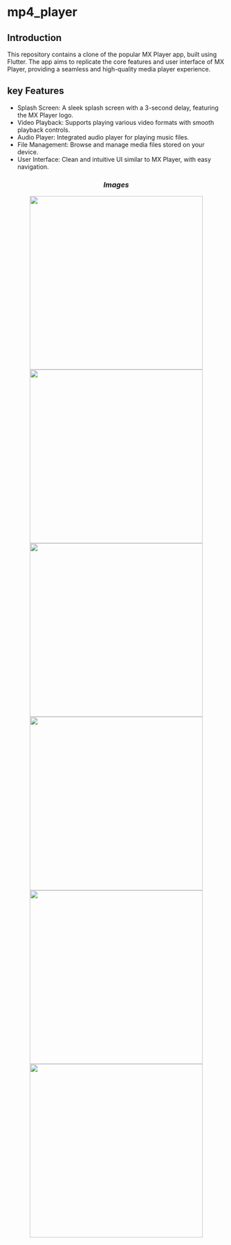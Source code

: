 # mp4_player

## Introduction
This repository contains a clone of the popular MX Player app, built using Flutter. The app aims to replicate the core features and user interface of MX Player, providing a seamless and high-quality media player experience.

## key Features

* Splash Screen: A sleek splash screen with a 3-second delay, featuring the MX Player logo.
* Video Playback: Supports playing various video formats with smooth playback controls.
* Audio Player: Integrated audio player for playing music files.
* File Management: Browse and manage media files stored on your device.
* User Interface: Clean and intuitive UI similar to MX Player, with easy navigation.
  
### 
<h3 align="center"><i>Images</i></h3>

<div align="center">
  <img height="400"  src="https://github.com/user-attachments/assets/1202ab23-d1f4-4b44-a8a3-6469db46ed9c"/>
  <img height="400"  src="https://github.com/user-attachments/assets/95f9743b-820e-4437-9f51-00c5a6c8e99d"/>
  <img height="400"  src="https://github.com/user-attachments/assets/23b76f0a-4101-4ce9-b061-9b8be12091d2"/>
  <img height="400"  src="https://github.com/user-attachments/assets/4cc0ce5b-81dd-46f4-a568-e4e511914c58"/>
  <img height="400"  src="https://github.com/user-attachments/assets/b1970f29-f419-45d4-961a-c9553eacfaa6"/>
  <img height="400"  src="https://github.com/user-attachments/assets/5dc7cb54-3a3a-4fbe-8f0f-e4ee5428ca5d"/>

</div>

